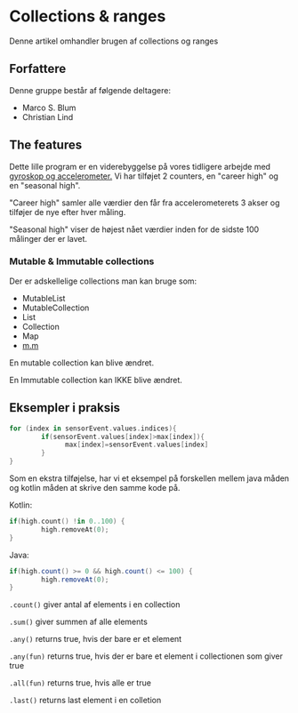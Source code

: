 # Collections & ranges
Denne artikel omhandler brugen af collections og ranges

## Forfattere
Denne gruppe består af følgende deltagere:
- Marco S. Blum
- Christian Lind

## The features
Dette lille program er en viderebyggelse på vores tidligere arbejde med [gyroskop og accelerometer.](https://github.com/Thug-Lyfe/kotlinArtikel)
Vi har tilføjet 2 counters, en "career high" og en "seasonal high".

"Career high" samler alle værdier den får fra accelerometerets 3 akser og tilføjer de nye efter hver måling.

"Seasonal high" viser de højest nået værdier inden for de sidste 100 målinger der er lavet.

### Mutable & Immutable collections
Der er adskellelige collections man kan bruge som:
- MutableList
- MutableCollection
- List
- Collection
- Map
- [m.m](https://kotlinlang.org/api/latest/jvm/stdlib/kotlin.collections/)

En mutable collection kan blive ændret.

En Immutable collection kan IKKE blive ændret.

## Eksempler i praksis
```kotlin
for (index in sensorEvent.values.indices){
        if(sensorEvent.values[index]>max[index]){
              max[index]=sensorEvent.values[index]
        }
}
```


Som en ekstra tilføjelse, har vi et eksempel på forskellen mellem java måden og kotlin måden at skrive den samme kode på.

Kotlin:
```kotlin
if(high.count() !in 0..100) {
        high.removeAt(0);
}
```
Java: 
```java
if(high.count() >= 0 && high.count() <= 100) {
        high.removeAt(0);
}
```

`.count()` giver antal af elements i en collection

`.sum()` giver summen af alle elements

`.any()` returns true, hvis der bare er et element

`.any(fun)` returns true, hvis der er bare et element i collectionen som giver true

`.all(fun)` returns true, hvis alle er true

`.last()` returns last element i en colletion
